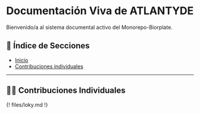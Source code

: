 # Documentación Viva de ATLANTYDE

Bienvenido/a al sistema documental activo del Monorepo-Biorplate.

## 🧭 Índice de Secciones

- [Inicio](index.md)
- [Contribuciones individuales](#contribuciones-individuales)

---

## 🧑‍🚀 Contribuciones Individuales

{! files/loky.md !}
